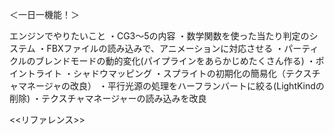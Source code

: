 ＜一日一機能！＞

エンジンでやりたいこと
・CG3～5の内容
・数学関数を使った当たり判定のシステム
・FBXファイルの読み込みで、アニメーションに対応させる
・パーティクルのブレンドモードの動的変化(パイプラインをあらかじめたくさん作る)
・ポイントライト
・シャドウマッピング
・スプライトの初期化の簡易化（テクスチャマネージャの改良）
・平行光源の処理をハーフランバートに絞る(LightKindの削除)
・テクスチャマネージャーの読み込みを改良


<<リファレンス>>